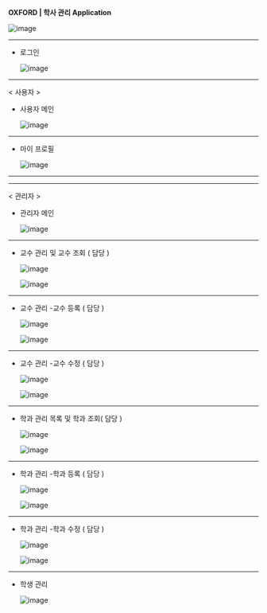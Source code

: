 **OXFORD | 학사 관리 Application**


![image](https://github.com/In0code/oxford/assets/137425054/ec51b183-d054-459d-add9-1b4b218199d6)


----------------------------------------------------------------------

- 로그인

    ![image](https://github.com/In0code/oxford/assets/137425054/1b0f4a60-7c37-4135-9cbd-fdbb46b18516)



----------------------------------------------------------------------


< 사용자 >





- 사용자 메인

   ![image](https://github.com/In0code/oxford/assets/137425054/6d5244cb-265f-49b3-93ad-843c035c2707)


----------------------------------------------------------------------


- 마이 프로필

   ![image](https://github.com/In0code/oxford/assets/137425054/9e2c45e9-ba92-43fc-97a1-c266c24c11ef)




----------------------------------------------------------------------
----------------------------------------------------------------------
< 관리자 >



- 관리자 메인


    ![image](https://github.com/In0code/oxford/assets/137425054/9838cfb1-c3e3-4a51-b46b-1ff756602b12)



-------------------------------------------------------


- 교수 관리 및 교수 조회 ( 담당 )


   ![image](https://github.com/In0code/oxford/assets/137425054/211a25cf-0847-4260-81a6-57ead8b0504d)


   ![image](https://github.com/In0code/oxford/assets/137425054/55b5f9e4-4234-4ea2-89f1-bb26f3f12430)



-------------------------------------------------------


- 교수 관리 -교수 등록 ( 담당 )

  ![image](https://github.com/In0code/oxford/assets/137425054/e68101f6-1d2b-4d6a-a09a-9e5d4715a2e3)


  ![image](https://github.com/In0code/oxford/assets/137425054/1fe31483-eff0-41f2-a77b-a992d8f2f865)



-------------------------------------------------------

- 교수 관리 -교수 수정 ( 담당 )


  ![image](https://github.com/In0code/oxford/assets/137425054/df4fdf19-4ff3-41d6-97ba-80d9aa097f6b)


  ![image](https://github.com/In0code/oxford/assets/137425054/0fe2877f-a7e7-4409-96c0-96d3ffd6ed1e)



-------------------------------------------------------


- 학과 관리 목록 및 학과 조회( 담당 )
  

  ![image](https://github.com/In0code/oxford/assets/137425054/0858af2e-d7dc-4be4-b195-adcf83d03fdf)



  ![image](https://github.com/In0code/oxford/assets/137425054/b7d8d7b4-9e5c-48fa-9788-de8d0f9bc43c)


-------------------------------------------------------

- 학과 관리 -학과 등록 ( 담당 )

  ![image](https://github.com/In0code/oxford/assets/137425054/bba63011-61e0-4080-8728-9b42ca2ac678)


  ![image](https://github.com/In0code/oxford/assets/137425054/0b3b2a34-52eb-44a8-abf5-7f2497115b6e)



-------------------------------------------------------

- 학과 관리 -학과 수정 ( 담당 )


  ![image](https://github.com/In0code/oxford/assets/137425054/c1a9342c-f57b-4d42-8974-b9cef58c2f68)


  ![image](https://github.com/In0code/oxford/assets/137425054/25fe9250-eda7-4016-8c6f-c252747cdaba)



-------------------------------------------------------


- 학생 관리


  ![image](https://github.com/In0code/oxford/assets/137425054/e3fcdb45-e934-4364-9dea-837fc87c52db)

